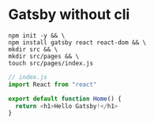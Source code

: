 # Gatsby without cli

```
npm init -y && \
npm install gatsby react react-dom && \
mkdir src && \
mkdir src/pages && \
touch src/pages/index.js
```

```js
// index.js
import React from "react"

export default function Home() {
  return <h1>Hello Gatsby!</h1>
}
```